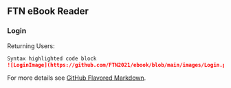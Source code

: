 ## FTN eBook Reader


### Login

Returning Users:

```markdown
Syntax highlighted code block
![LoginImage](https://github.com/FTN2021/ebook/blob/main/images/Login.png)
```

For more details see [GitHub Flavored Markdown](https://guides.github.com/features/mastering-markdown/).
